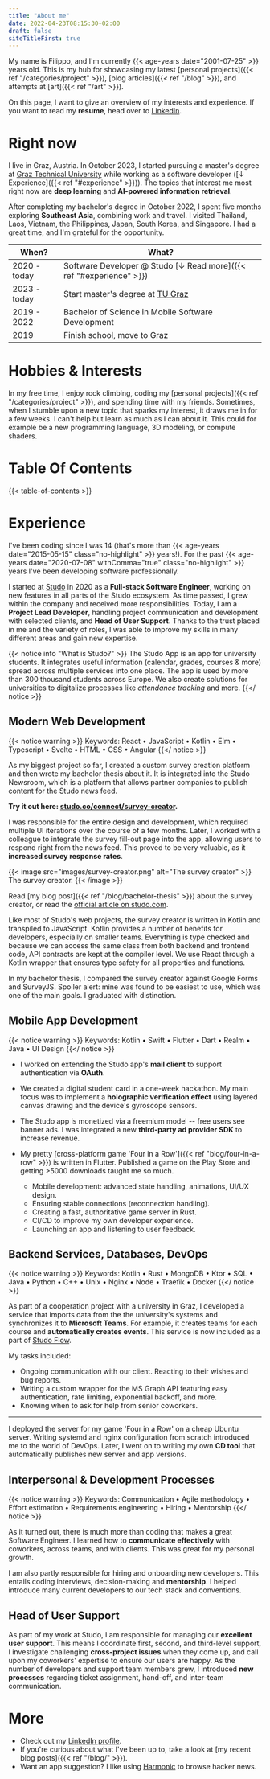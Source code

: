 ```yaml
---
title: "About me"
date: 2022-04-23T08:15:30+02:00
draft: false
siteTitleFirst: true
---
```


My name is Filippo, and I'm currently {{< age-years date="2001-07-25" >}} years old. This is my hub for showcasing my latest [personal projects]({{< ref "/categories/project" >}}), [blog articles]({{< ref "/blog" >}}), and attempts at [art]({{< ref "/art" >}}). 

On this page, I want to give an overview of my interests and experience. If you want to read my **resume**, head over to [LinkedIn](https://www.linkedin.com/in/filippo-orru/).

# Right now

I live in Graz, Austria. In October 2023, I started pursuing a master's degree at [Graz Technical University](https://tugraz.at) while working as a software developer ([↓ Experience]({{< ref "#experience" >}})). The topics that interest me most right now are **deep learning** and **AI-powered information retrieval**.

After completing my bachelor's degree in October 2022, I spent five months exploring **Southeast Asia**, combining work and travel. I visited Thailand, Laos, Vietnam, the Philippines, Japan, South Korea, and Singapore. I had a great time, and I'm grateful for the opportunity.

| When?        | What? |
|--------------|-------|
| 2020 - today | Software Developer @ Studo [↓ Read more]({{< ref "#experience" >}}) |
| 2023 - today | Start master's degree at [TU Graz](https://tugraz.at) |
| 2019 - 2022  | Bachelor of Science in Mobile Software Development |
| 2019         | Finish school, move to Graz |

# Hobbies & Interests

In my free time, I enjoy rock climbing, coding my [personal projects]({{< ref "/categories/project" >}}), and spending time with my friends. Sometimes, when I stumble upon a new topic that sparks my interest, it draws me in for a few weeks. I can't help but learn as much as I can about it. This could for example be a new programming language, 3D modeling, or compute shaders.

# Table Of Contents

{{< table-of-contents >}}

# Experience

I've been coding since I was 14 (that's more than {{< age-years date="2015-05-15" class="no-highlight" >}} years!). For the past {{< age-years date="2020-07-08" withComma="true" class="no-highlight" >}} years I've been developing software professionally. 

I started at [Studo](https://studo.com/en/) in 2020 as a **Full-stack Software Engineer**, working on new features in all parts of the Studo ecosystem. As time passed, I grew within the company and received more responsibilities. Today, I am a **Project Lead Developer**, handling project communication and development with selected clients, and **Head of User Support**. Thanks to the trust placed in me and the variety of roles, I was able to improve my skills in many different areas and gain new expertise.

{{< notice info "What is Studo?" >}}
The Studo App is an app for university students. It integrates useful information (calendar, grades, courses & more) spread across multiple services into one place. The app is used by more than 300 thousand students across Europe. We also create solutions for universities to digitalize processes like *attendance tracking* and more.
{{</ notice >}}

## Modern Web Development
{{< notice warning >}}
Keywords: React • JavaScript • Kotlin • Elm • Typescript • Svelte • HTML • CSS • Angular
{{</ notice >}}

As my biggest project so far, I created a custom survey creation platform and then wrote my bachelor thesis about it. It is integrated into the Studo Newsroom, which is a platform that allows partner companies to publish content for the Studo news feed. 

**Try it out here: [studo.co/connect/survey-creator](https://studo.co/connect/survey-creator).**

I was responsible for the entire design and development, which required multiple UI iterations over the course of a few months. Later, I worked with a colleague to integrate the survey fill-out page into the app, allowing users to respond right from the news feed. This proved to be very valuable, as it **increased survey response rates**. 

{{< image src="images/survey-creator.png" alt="The survey creator" >}}
    The survey creator.
{{< /image >}}

Read [my blog post]({{< ref "/blog/bachelor-thesis" >}}) about the survey creator, or read the [official article on studo.com](https://studo.com/en/universities/studo-survey). 

Like most of Studo's web projects, the survey creator is written in Kotlin and transpiled to JavaScript. Kotlin provides a number of benefits for developers, especially on smaller teams. Everything is type checked and because we can access the same class from both backend and frontend code, API contracts are kept at the compiler level. We use React through a Kotlin wrapper that ensures type safety for all properties and functions.

In my bachelor thesis, I compared the survey creator against Google Forms and SurveyJS. Spoiler alert: mine was found to be easiest to use, which was one of the main goals. I graduated with distinction. 


## Mobile App Development
{{< notice warning >}}
Keywords: Kotlin • Swift • Flutter • Dart • Realm • Java • UI Design
{{</ notice >}}

- I worked on extending the Studo app's **mail client** to support authentication via **OAuth**.

- We created a digital student card in a one-week hackathon. My main focus was to implement a **holographic verification effect** using layered canvas drawing and the device's gyroscope sensors.

- The Studo app is monetized via a freemium model -- free users see banner ads. I was integrated a new **third-party ad provider SDK** to increase revenue. 

- My pretty [cross-platform game 'Four in a Row']({{< ref "blog/four-in-a-row" >}}) is written in Flutter.
    Published a game on the Play Store and getting >5000 downloads taught me so much.
    - Mobile development: advanced state handling, animations, UI/UX design.
    - Ensuring stable connections (reconnection handling).
    - Creating a fast, authoritative game server in Rust.
    - CI/CD to improve my own developer experience.
    - Launching an app and listening to user feedback.


## Backend Services, Databases, DevOps
{{< notice warning >}}
Keywords: Kotlin • Rust • MongoDB • Ktor • SQL • Java • Python • C++ • Unix • Nginx • Node • Traefik • Docker
{{</ notice >}}

As part of a cooperation project with a university in Graz, I developed a service that imports data from the the university's systems and synchronizes it to **Microsoft Teams**. For example, it creates teams for each course and **automatically creates events**. This service is now included as a part of [Studo Flow](https://studo.com/en/administration/flow).

My tasks included:
- Ongoing communication with our client. Reacting to their wishes and bug reports.
- Writing a custom wrapper for the MS Graph API featuring easy authentication, rate limiting, exponential backoff, and more.
- Knowing when to ask for help from senior coworkers.

---

I deployed the server for my game 'Four in a Row' on a cheap Ubuntu server. Writing systemd and nginx configuration from scratch introduced me to the world of DevOps. Later, I went on to writing my own **CD tool** that automatically publishes new server and app versions.


## Interpersonal & Development Processes

{{< notice warning >}}
Keywords: Communication  • Agile methodology • Effort estimation • Requirements engineering • Hiring • Mentorship
{{</ notice >}}

As it turned out, there is much more than coding that makes a great Software Engineer. I learned how to **communicate effectively** with coworkers, across teams, and with clients. This was great for my personal growth.

I am also partly responsible for hiring and onboarding new developers. This entails coding interviews, decision-making and **mentorship**. I helped introduce many current developers to our tech stack and conventions.


## Head of User Support

As part of my work at Studo, I am responsible for managing our **excellent user support**. This means I coordinate first, second, and third-level support, I investigate challenging **cross-project issues** when they come up, and call upon my coworkers' expertise to ensure our users are happy. As the number of developers and support team members grew, I introduced **new processes** regarding ticket assignment, hand-off, and inter-team communication.


# More
- Check out my [LinkedIn profile](https://linkedin.com/in/filippo-orru).
- If you're curious about what I've been up to, take a look at [my recent blog posts]({{< ref "/blog/" >}}).
- Want an app suggestion? I like using [Harmonic](https://play.google.com/store/apps/details?id=com.simon.harmonichackernews&hl=en) to browse hacker news.